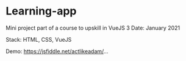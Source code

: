 # Learning-app

Mini project part of a course to upskill in VueJS 3 Date: January 2021

Stack: HTML, CSS, VueJS

Demo:
https://jsfiddle.net/actlikeadam/...

